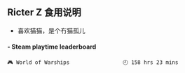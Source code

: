 ## Ricter Z 食用说明
- 喜欢猫猫，是个冇猫孤儿

<!-- steam-box start -->
#### - Steam playtime leaderboard
```text
🎮 World of Warships                 🕘 158 hrs 23 mins
```
<!-- Powered by https://github.com/YouEclipse/steam-box . -->
<!-- steam-box end -->

